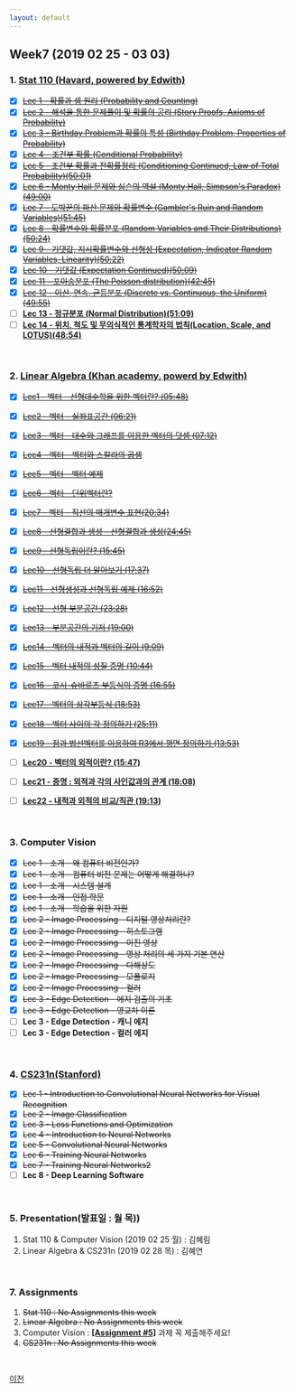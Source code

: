 ```yaml
---
layout: default
---
```


## Week7 (2019 02 25  - 03 03)  

### 1. **[Stat 110 (Havard, powered by Edwith)](https://www.edwith.org/harvardprobability)**
- [x] ~~[Lec 1 - 확률과 셈 원리 (Probability and Counting)](http://www.edwith.org/harvardprobability/lecture/29349/)~~
- [x] ~~[Lec 2 - 해석을 통한 문제풀이 및 확률의 공리 (Story Proofs, Axioms of Probability)](http://www.edwith.org/harvardprobability/lecture/30894/)~~
- [x] ~~[Lec 3 - Birthday Problem과 확률의 특성 (Birthday Problem, Properties of Probability)](https://www.edwith.org/harvardprobability/lecture/30895/)~~
- [x] ~~[Lec 4 - 조건부 확률 (Conditional Probability)](https://www.edwith.org/harvardprobability/lecture/30896/)~~
- [x] ~~[Lec 5 - 조건부 확률과 전확률정리 (Conditioning Continued, Law of Total Probability)(50:01)](https://www.edwith.org/harvardprobability/lecture/30897/)~~
- [x] ~~[Lec 6 - Monty Hall 문제와 심슨의 역설 (Monty Hall, Simpson's Paradox)(49:00)](https://www.edwith.org/harvardprobability/lecture/30898/)~~
- [x] ~~[Lec 7 - 도박꾼의 파산 문제와 확률변수 (Gambler's Ruin and Random Variables)(51:45)](https://www.edwith.org/harvardprobability/lecture/30899/)~~
- [x] ~~[Lec 8 - 확률변수와 확률분포 (Random Variables and Their Distributions)(50:24)](https://www.edwith.org/harvardprobability/lecture/30900/)~~  
- [x] ~~[Lec 9 - 기댓값, 지시확률변수와 선형성 (Expectation, Indicator Random Variables, Linearity)(50:22)](https://www.edwith.org/harvardprobability/lecture/30901/)~~
- [x] ~~[Lec 10 - 기댓값 (Expectation Continued)(50:09)](https://www.edwith.org/harvardprobability/lecture/30902/)~~ 
- [x] ~~[Lec 11 - 포아송분포 (The Poisson distribution)(42:45)](https://www.edwith.org/harvardprobability/lecture/30903/)~~
- [x] ~~[Lec 12 - 이산, 연속, 균등분포 (Discrete vs. Continuous, the Uniform)(49:55)](https://www.edwith.org/harvardprobability/lecture/30904/)~~  
- [ ] **[Lec 13 - 정규분포 (Normal Distribution)(51:09)](https://www.edwith.org/harvardprobability/lecture/30905/)**
- [ ] **[Lec 14 - 위치, 척도 및 무의식적인 통계학자의 법칙(Location, Scale, and LOTUS)(48:54)](https://www.edwith.org/harvardprobability/lecture/30906/)**

 <br>

### 2. **[Linear Algebra (Khan academy, powerd by Edwith)](https://www.edwith.org/linear-algebra)** 
- [x] ~~[Lec1 - 벡터 - 선형대수학을 위한 벡터란? (05:48)](http://www.edwith.org/linear-algebra/lecture/30304/)~~
- [x] ~~[Lec2 - 벡터 - 실좌표공간 (06:21)](http://www.edwith.org/linear-algebra/lecture/30305/)~~
- [x] ~~[Lec3 - 벡터 - 대수와 그래프를 이용한 벡터의 덧셈 (07:12)](http://www.edwith.org/linear-algebra/lecture/30306/)~~
- [x] ~~[Lec4 - 벡터 - 벡터와 스칼라의 곱셈](https://www.edwith.org/linear-algebra/lecture/30337/)~~
- [x] ~~[Lec5 - 벡터 - 벡터 예제](https://www.edwith.org/linear-algebra/lecture/30307/)~~
- [x] ~~[Lec6 - 벡터 - 단위벡터란?](https://www.edwith.org/linear-algebra/lecture/30308/)~~
- [x] ~~[Lec7 - 벡터 - 직선의 매개변수 표현(20:34)](https://www.edwith.org/linear-algebra/lecture/30309/)~~
- [x] ~~[Lec8 - 선형결합과 생성 - 선형결합과 생성(24:45)](https://www.edwith.org/linear-algebra/lecture/30310/)~~
- [x] ~~[Lec9 - 선형독립이란? (15:45)](https://www.edwith.org/linear-algebra/lecture/30311/)~~
- [x] ~~[Lec10 - 선형독립 더 알아보기 (17:37)](https://www.edwith.org/linear-algebra/lecture/30312/)~~
- [x] ~~[Lec11 - 선형생성과 선형독립 예제 (16:52)](https://www.edwith.org/linear-algebra/lecture/30313/)~~  
- [x] ~~[Lec12 - 선형 부분공간 (23:28)](https://www.edwith.org/linear-algebra/lecture/30314/)~~
- [x] ~~[Lec13 - 부분공간의 기저 (19:00)](https://www.edwith.org/linear-algebra/lecture/30315/)~~
- [x] ~~[Lec14 - 벡터의 내적과 벡터의 길이 (9:09)](https://www.edwith.org/linear-algebra/lecture/30316/)~~  
- [x] ~~[Lec15 - 벡터 내적의 성질 증명 (10:44)](https://www.edwith.org/linear-algebra/lecture/30317/)~~  
- [x] ~~[Lec16 - 코시-슈바르츠 부등식의 증명 (16:55)](https://www.edwith.org/linear-algebra/lecture/30318/)~~
- [x] ~~[Lec17 - 벡터의 삼각부등식 (18:53)](https://www.edwith.org/linear-algebra/lecture/30319/)~~
- [x] ~~[Lec18 - 벡터 사이의 각 정의하기 (25:11)](https://www.edwith.org/linear-algebra/lecture/30320/)~~  
- [x] ~~[Lec19 - 점과 법선벡터를 이용하여 R3에서 평면 정의하기 (13:53)](https://www.edwith.org/linear-algebra/lecture/30321/)~~  
- [ ] **[Lec20 - 벡터의 외적이란? (15:47)](https://www.edwith.org/linear-algebra/lecture/30322/)**
- [ ] **[Lec21 - 증명 : 외적과 각의 사인값과의 관계 (18:08)](https://www.edwith.org/linear-algebra/lecture/30323/)**
- [ ] **[Lec22 - 내적과 외적의 비교/직관 (19:13)](https://www.edwith.org/linear-algebra/lecture/30324/)**  



<br>

### 3. **Computer Vision**
- [x] ~~Lec 1 - 소개 - 왜 컴퓨터 비전인가?~~
- [x] ~~Lec 1 - 소개 - 컴퓨터 비전 문제는 어떻게 해결하나?~~
- [X] ~~Lec 1 - 소개 - 시스템 설계~~
- [X] ~~Lec 1 - 소개 - 인접 학문~~
- [X] ~~Lec 1 - 소개 - 학습을 위한 자원~~
- [x] ~~Lec 2 - Image Processing - 디지털 영상처리란?~~
- [x] ~~Lec 2 - Image Processing - 히스토그램~~
- [x] ~~Lec 2 - Image Processing - 이진 영상~~
- [x] ~~Lec 2 - Image Processing - 영상 처리의 세 가지 기본 연산~~  
- [x] ~~Lec 2 - Image Processing - 다해상도~~  
- [x] ~~Lec 2 - Image Processing - 모폴로지~~  
- [x] ~~Lec 2 - Image Processing - 컬러~~  
- [x] ~~Lec 3 - Edge Detection - 에지 검출의 기초~~  
- [x] ~~Lec 3 - Edge Detection - 영교차 이론~~  
- [ ] **Lec 3 - Edge Detection - 캐니 에지**  
- [ ] **Lec 3 - Edge Detection - 컬러 에지**  

<br>

### 4. [CS231n(Stanford)](https://github.com/insurgent92/CS231N_17_KOR_SUB)
- [X] ~~Lec 1 - Introduction to Convolutional Neural Networks for Visual Recognition~~
- [X] ~~Lec 2 - Image Classification~~
- [x] ~~Lec 3 - Loss Functions and Optimization~~
- [x] ~~Lec 4 - Introduction to Neural Networks~~  
- [x] ~~Lec 5 - Convolutional Neural Networks~~  
- [x] ~~Lec 6 - Training Neural Networks~~  
- [x] ~~Lec 7 - Training Neural Networks2~~  
- [ ] **Lec 8 - Deep Learning Software**
  
<br>

### 5. Presentation(발표일 : 월 목))
1. Stat 110 & Computer Vision (2019 02 25 월) : 김혜림
2. Linear Algebra & CS231n (2019 02 28 목) : 김혜연
<br> 

### 7. Assignments
1. ~~Stat 110 : No Assignments this week~~
2. ~~Linear Algebra : No Assignments this week~~
3. Computer Vision : **[[Assignment #5]](http://visual.kangwon.ac.kr/assignment)**  과제 꼭 제출해주세요! 
4. ~~CS231n : No Assignments this week~~
<br> 

[이전](../../)